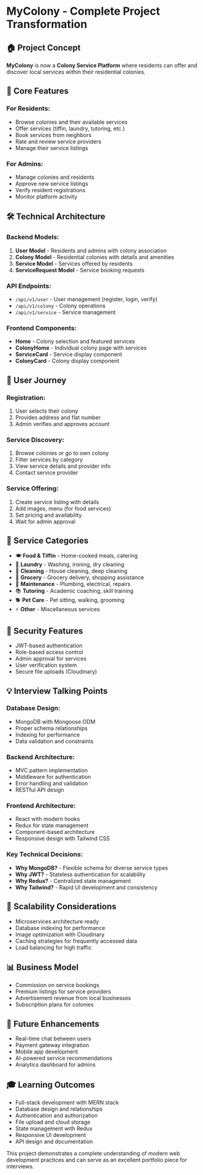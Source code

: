 # MyColony - Complete Project Transformation

## 🏠 **Project Concept**
**MyColony** is now a **Colony Service Platform** where residents can offer and discover local services within their residential colonies.

## 🎯 **Core Features**

### **For Residents:**
- Browse colonies and their available services
- Offer services (tiffin, laundry, tutoring, etc.)
- Book services from neighbors
- Rate and review service providers
- Manage their service listings

### **For Admins:**
- Manage colonies and residents
- Approve new service listings
- Verify resident registrations
- Monitor platform activity

## 🛠️ **Technical Architecture**

### **Backend Models:**
1. **User Model** - Residents and admins with colony association
2. **Colony Model** - Residential colonies with details and amenities
3. **Service Model** - Services offered by residents
4. **ServiceRequest Model** - Service booking requests

### **API Endpoints:**
- `/api/v1/user` - User management (register, login, verify)
- `/api/v1/colony` - Colony operations
- `/api/v1/service` - Service management

### **Frontend Components:**
- **Home** - Colony selection and featured services
- **ColonyHome** - Individual colony page with services
- **ServiceCard** - Service display component
- **ColonyCard** - Colony display component

## 📱 **User Journey**

### **Registration:**
1. User selects their colony
2. Provides address and flat number
3. Admin verifies and approves account

### **Service Discovery:**
1. Browse colonies or go to own colony
2. Filter services by category
3. View service details and provider info
4. Contact service provider

### **Service Offering:**
1. Create service listing with details
2. Add images, menu (for food services)
3. Set pricing and availability
4. Wait for admin approval

## 🎨 **Service Categories**
- 🍽️ **Food & Tiffin** - Home-cooked meals, catering
- 👕 **Laundry** - Washing, ironing, dry cleaning
- 🧹 **Cleaning** - House cleaning, deep cleaning
- 🛒 **Grocery** - Grocery delivery, shopping assistance
- 🔧 **Maintenance** - Plumbing, electrical, repairs
- 📚 **Tutoring** - Academic coaching, skill training
- 🐕 **Pet Care** - Pet sitting, walking, grooming
- ⚡ **Other** - Miscellaneous services

## 🔐 **Security Features**
- JWT-based authentication
- Role-based access control
- Admin approval for services
- User verification system
- Secure file uploads (Cloudinary)

## 💡 **Interview Talking Points**

### **Database Design:**
- MongoDB with Mongoose ODM
- Proper schema relationships
- Indexing for performance
- Data validation and constraints

### **Backend Architecture:**
- MVC pattern implementation
- Middleware for authentication
- Error handling and validation
- RESTful API design

### **Frontend Architecture:**
- React with modern hooks
- Redux for state management
- Component-based architecture
- Responsive design with Tailwind CSS

### **Key Technical Decisions:**
- **Why MongoDB?** - Flexible schema for diverse service types
- **Why JWT?** - Stateless authentication for scalability
- **Why Redux?** - Centralized state management
- **Why Tailwind?** - Rapid UI development and consistency

## 🚀 **Scalability Considerations**
- Microservices architecture ready
- Database indexing for performance
- Image optimization with Cloudinary
- Caching strategies for frequently accessed data
- Load balancing for high traffic

## 📊 **Business Model**
- Commission on service bookings
- Premium listings for service providers
- Advertisement revenue from local businesses
- Subscription plans for colonies

## 🔄 **Future Enhancements**
- Real-time chat between users
- Payment gateway integration
- Mobile app development
- AI-powered service recommendations
- Analytics dashboard for admins

## 🎓 **Learning Outcomes**
- Full-stack development with MERN stack
- Database design and relationships
- Authentication and authorization
- File upload and cloud storage
- State management with Redux
- Responsive UI development
- API design and documentation

This project demonstrates a complete understanding of modern web development practices and can serve as an excellent portfolio piece for interviews.